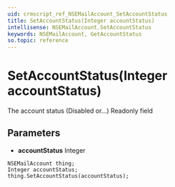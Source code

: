 ```yaml
---
uid: crmscript_ref_NSEMailAccount_SetAccountStatus
title: SetAccountStatus(Integer accountStatus)
intellisense: NSEMailAccount.SetAccountStatus
keywords: NSEMailAccount, GetAccountStatus
so.topic: reference
---
```


# SetAccountStatus(Integer accountStatus)

The account status (Disabled or...) Readonly field

## Parameters

* **accountStatus** Integer

```crmscript
NSEMailAccount thing;
Integer accountStatus;
thing.SetAccountStatus(accountStatus);
```

